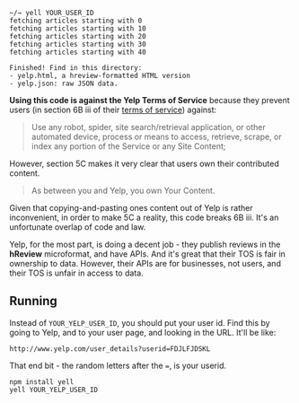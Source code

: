 ```
~/⇾ yell YOUR_USER_ID
fetching articles starting with 0
fetching articles starting with 10
fetching articles starting with 20
fetching articles starting with 30
fetching articles starting with 40

Finished! Find in this directory:
- yelp.html, a hreview-formatted HTML version
- yelp.json: raw JSON data.
```

**Using this code is against the Yelp Terms of Service** because they prevent
users (in section 6B iii of their [terms of service](http://www.yelp.com/static?p=tos&country=US))
against:

> Use any robot, spider, site search/retrieval application, or other automated device, process or means to access, retrieve, scrape, or index any portion of the Service or any Site Content;

However, section 5C makes it very clear that users own their contributed content.

> As between you and Yelp, you own Your Content.

Given that copying-and-pasting ones content out of Yelp is rather inconvenient, in
order to make 5C a reality, this code breaks 6B iii. It's an unfortunate overlap of
code and law.

Yelp, for the most part, is doing a decent job - they publish reviews in
the **hReview** microformat, and have APIs. And it's great that their TOS
is fair in ownership to data. However, their APIs are for businesses,
not users, and their TOS is unfair in access to data.

## Running

Instead of `YOUR_YELP_USER_ID`, you should put your user id. Find this by going to Yelp,
and to your user page, and looking in the URL. It'll be like:

    http://www.yelp.com/user_details?userid=FDJLFJDSKL

That end bit - the random letters after the `=`, is your userid.

    npm install yell
    yell YOUR_YELP_USER_ID
